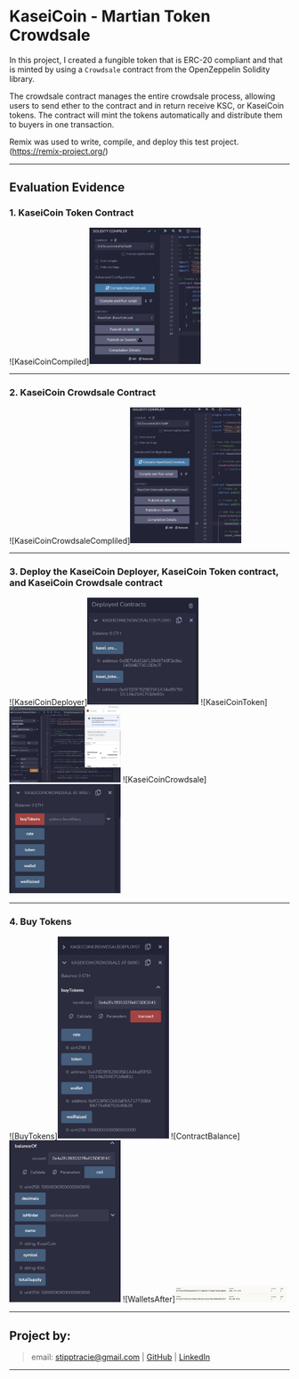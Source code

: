 # KaseiCoin - Martian Token Crowdsale

In this project, I created a fungible token that is ERC-20 compliant and that is minted by using a `Crowdsale` contract from the OpenZeppelin Solidity library.

The crowdsale contract manages the entire crowdsale process, allowing users to send ether to the contract and in return receive KSC, or KaseiCoin tokens. The contract will mint the tokens automatically and distribute them to buyers in one transaction.

Remix was used to write, compile, and deploy this test project. (https://remix-project.org/)

---

## Evaluation Evidence

### 1. KaseiCoin Token Contract
![KaseiCoinCompiled]<img src="https://github.com/stipptracie/KaseiCoin/blob/main/ExecutionResults/Compiled_file.png" width="200" />

---

### 2. KaseiCoin Crowdsale Contract
![KaseiCoinCrowdsaleCompliled]<img src="https://github.com/stipptracie/KaseiCoin/blob/main/ExecutionResults/compiled_crowdsale.png" width="200" />

---

### 3. Deploy the KaseiCoin Deployer, KaseiCoin Token contract, and KaseiCoin Crowdsale contract
![KaseiCoinDeployer]<img src="https://github.com/stipptracie/KaseiCoin/blob/main/ExecutionResults/CrowdsaleDeployer.png" width="200" />
![KaseiCoinToken]<img src="https://github.com/stipptracie/KaseiCoin/blob/main/ExecutionResults/DeployKaseicoin.png" width="200" />
![KaseiCoinCrowdsale]<img src="https://github.com/stipptracie/KaseiCoin/blob/main/ExecutionResults/CrowdsaleFileDeployed.png" width="200" />

---

### 4. Buy Tokens
![BuyTokens]<img src="https://github.com/stipptracie/KaseiCoin/blob/main/ExecutionResults/BuyTokens.png" width="200" />
![ContractBalance]<img src="https://github.com/stipptracie/KaseiCoin/blob/main/ExecutionResults/KaseiCoinBalance.png" width="200" />
![WalletsAfter]<img src="https://github.com/stipptracie/KaseiCoin/blob/main/ExecutionResults/walletsAfter.png" width="200" />

---

## Project by:
> email: stipptracie@gmail.com |
> [GitHub](https://github.com/stipptracie) |
> [LinkedIn](https://www.linkedin.com/in/tracie-stipp-0719691b/)

---
